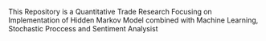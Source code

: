 This Repository is a Quantitative Trade Research 
Focusing on Implementation of Hidden Markov Model combined with Machine Learning, Stochastic Proccess and Sentiment Analysist

